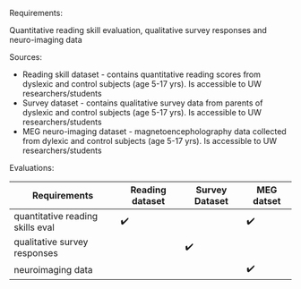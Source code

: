 Requirements:

Quantitative reading skill evaluation, qualitative survey responses and neuro-imaging data

Sources:

* Reading skill dataset - contains quantitative reading scores from dyslexic and control subjects (age 5-17 yrs). Is accessible to UW researchers/students
* Survey dataset - contains qualitative survey data from parents of dyslexic and control subjects (age 5-17 yrs). Is accessible to UW researchers/students
* MEG neuro-imaging dataset - magnetoencepholography data collected from dylexic and control subjects (age 5-17 yrs). Is accessible to UW researchers/students

Evaluations:

|Requirements|Reading dataset|Survey Dataset|MEG datset|
|---|---|---|---|
|quantitative reading skills eval|:heavy_check_mark:||:heavy_check_mark:|
|qualitative survey responses||:heavy_check_mark:||
|neuroimaging data|||:heavy_check_mark:|
